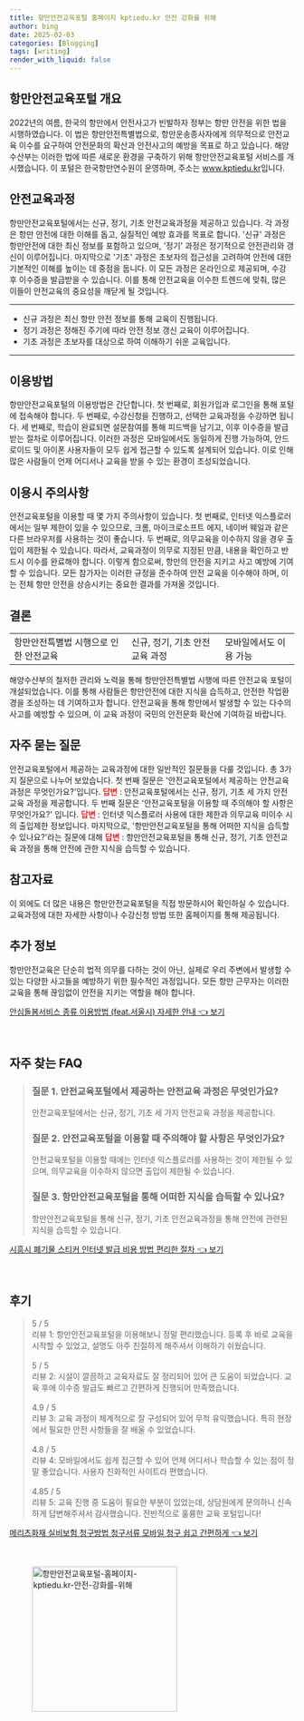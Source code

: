 ```yaml
---
title: 항만안전교육포털 홈페이지 kptiedu.kr 안전 강화를 위해
author: bing
date: 2025-02-03
categories: [Blogging]
tags: [writing]
render_with_liquid: false
---
```



<h2 id='항만안전교육포털 개요'>항만안전교육포털 개요</h2>

<p>2022년의 여름, 한국의 항만에서 안전사고가 빈발하자 정부는 항만 안전을 위한 법을 시행하였습니다. 이 법은 항만안전특별법으로, 항만운송종사자에게 의무적으로 안전교육 이수를 요구하여 안전문화의 확산과 안전사고의 예방을 목표로 하고 있습니다. 해양수산부는 이러한 법에 따른 새로운 환경을 구축하기 위해 항만안전교육포털 서비스를 개시했습니다. 이 포털은 한국항만연수원이 운영하며, 주소는 <a href="https://www.kptiedu.kr">www.kptiedu.kr</a>입니다.</p>

<h2 id='안전교육과정'>안전교육과정</h2>

<p>항만안전교육포털에서는 신규, 정기, 기초 안전교육과정을 제공하고 있습니다. 각 과정은 항만 안전에 대한 이해를 돕고, 실질적인 예방 효과를 목표로 합니다. '신규' 과정은 항만안전에 대한 최신 정보를 포함하고 있으며, '정기' 과정은 정기적으로 안전관리와 갱신이 이루어집니다. 마지막으로 '기초' 과정은 초보자의 접근성을 고려하여 안전에 대한 기본적인 이해를 높이는 데 중점을 둡니다. 이 모든 과정은 온라인으로 제공되며, 수강 후 이수증을 발급받을 수 있습니다. 이를 통해 안전교육을 이수한 트렌드에 맞춰, 많은 이들이 안전교육의 중요성을 깨닫게 될 것입니다.</p>

<hr />

<ul>
    <li>신규 과정은 최신 항만 안전 정보를 통해 교육이 진행됩니다.</li>
    <li>정기 과정은 정해진 주기에 따라 안전 정보 갱신 교육이 이루어집니다.</li>
    <li>기초 과정은 초보자를 대상으로 하여 이해하기 쉬운 교육입니다.</li>
</ul>

<hr />

<h2 id='이용방법'>이용방법</h2>

<p>항만안전교육포털의 이용방법은 간단합니다. 첫 번째로, 회원가입과 로그인을 통해 포털에 접속해야 합니다. 두 번째로, 수강신청을 진행하고, 선택한 교육과정을 수강하면 됩니다. 세 번째로, 학습이 완료되면 설문참여를 통해 피드백을 남기고, 이후 이수증을 발급받는 절차로 이루어집니다. 이러한 과정은 모바일에서도 동일하게 진행 가능하여, 안드로이드 및 아이폰 사용자들이 모두 쉽게 접근할 수 있도록 설계되어 있습니다. 이로 인해 많은 사람들이 언제 어디서나 교육을 받을 수 있는 환경이 조성되었습니다.</p>

<h2 id='이용시 주의사항'>이용시 주의사항</h2>

<p>안전교육포털을 이용할 때 몇 가지 주의사항이 있습니다. 첫 번째로, 인터넷 익스플로러에서는 일부 제한이 있을 수 있으므로, 크롬, 마이크로소프트 에지, 네이버 웨일과 같은 다른 브라우저를 사용하는 것이 좋습니다. 두 번째로, 의무교육을 이수하지 않을 경우 출입이 제한될 수 있습니다. 따라서, 교육과정이 의무로 지정된 만큼, 내용을 확인하고 반드시 이수를 완료해야 합니다. 이렇게 함으로써, 항만의 안전을 지키고 사고 예방에 기여할 수 있습니다. 모든 참가자는 이러한 규정을 준수하여 안전 교육을 이수해야 하며, 이는 전체 항만 안전을 상승시키는 중요한 결과를 가져올 것입니다.</p>

<h2 id='결론'>결론</h2>

<table>
    <tr>
        <td>항만안전특별법 시행으로 인한 안전교육</td>
        <td>신규, 정기, 기초 안전교육 과정</td>
        <td>모바일에서도 이용 가능</td>
    </tr>
</table>

<p>해양수산부의 철저한 관리와 노력을 통해 항만안전특별법 시행에 따른 안전교육 포털이 개설되었습니다. 이를 통해 사람들은 항만안전에 대한 지식을 습득하고, 안전한 작업환경을 조성하는 데 기여하고자 합니다. 안전교육을 통해 항만에서 발생할 수 있는 다수의 사고를 예방할 수 있으며, 이 교육 과정이 국민의 안전문화 확산에 기여하길 바랍니다.</p>

<h2 id='자주 묻는 질문'>자주 묻는 질문</h2>

<p>안전교육포털에서 제공하는 교육과정에 대한 일반적인 질문들을 다룰 것입니다. 총 3가지 질문으로 나누어 보았습니다. 첫 번째 질문은 '안전교육포털에서 제공하는 안전교육 과정은 무엇인가요?'입니다. <b><span style="color: #ee2323;">답변</span></b> : 안전교육포털에서는 신규, 정기, 기초 세 가지 안전교육 과정을 제공합니다. 두 번째 질문은 '안전교육포털을 이용할 때 주의해야 할 사항은 무엇인가요?' 입니다. <b><span style="color: #ee2323;">답변</span></b> : 인터넷 익스플로러 사용에 대한 제한과 의무교육 미이수 시의 출입제한 정보입니다. 마지막으로, '항만안전교육포털을 통해 어떠한 지식을 습득할 수 있나요?'라는 질문에 대해 <b><span style="color: #ee2323;">답변</span></b> : 항만안전교육포털을 통해 신규, 정기, 기초 안전교육 과정을 통해 안전에 관한 지식을 습득할 수 있습니다.</p>

<h2 id='참고자료'>참고자료</h2>

<p>이 외에도 더 많은 내용은 항만안전교육포털을 직접 방문하시어 확인하실 수 있습니다. 교육과정에 대한 자세한 사항이나 수강신청 방법 또한 홈페이지를 통해 제공됩니다.</p>

<h2 id='추가 정보'>추가 정보</h2>

<p>항만안전교육은 단순히 법적 의무를 다하는 것이 아닌, 실제로 우리 주변에서 발생할 수 있는 다양한 사고들을 예방하기 위한 필수적인 과정입니다. 모든 항만 근무자는 이러한 교육을 통해 끊임없이 안전을 지키는 역할을 해야 합니다.</p>


<p><a class="click-button" title="안심돌봄서비스 종류 이용방법 (feat.서울시) 자세한 안내" href="https://yellowplanner.github.io/posts/%EC%95%88%EC%8B%AC%EB%8F%8C%EB%B4%84%EC%84%9C%EB%B9%84%EC%8A%A4-%EC%A2%85%EB%A5%98-%EC%9D%B4%EC%9A%A9%EB%B0%A9%EB%B2%95-(feat.%EC%84%9C%EC%9A%B8%EC%8B%9C)-%EC%9E%90%EC%84%B8%ED%95%9C-%EC%95%88%EB%82%B4/" rel="dofollow">안심돌봄서비스 종류 이용방법 (feat.서울시) 자세한 안내 👈 보기</a></p><br>
<h2 id='자주_찾는_FAQ'>자주 찾는 FAQ</h2>
<div itemscope="" itemtype="https://schema.org/FAQPage"> 
<blockquote> 
<div itemscope="" itemprop="mainEntity" itemtype="https://schema.org/Question"> 
<h3 itemprop="name">질문 1. 안전교육포털에서 제공하는 안전교육 과정은 무엇인가요?</h3> 
<div itemscope="" itemprop="acceptedAnswer" itemtype="https://schema.org/Answer"> 
<span itemprop="text"> 
<p>안전교육포털에서는 신규, 정기, 기초 세 가지 안전교육 과정을 제공합니다.</p> 
</span> 
</div> 
</div> 
<div itemscope="" itemprop="mainEntity" itemtype="https://schema.org/Question"> 
<h3 itemprop="name">질문 2. 안전교육포털을 이용할 때 주의해야 할 사항은 무엇인가요?</h3> 
<div itemscope="" itemprop="acceptedAnswer" itemtype="https://schema.org/Answer"> 
<span itemprop="text"> 
<p>안전교육포털을 이용할 때에는 인터넷 익스플로러를 사용하는 것이 제한될 수 있으며, 의무교육을 이수하지 않으면 출입이 제한될 수 있습니다.</p> 
</span> 
</div> 
</div> 
<div itemscope="" itemprop="mainEntity" itemtype="https://schema.org/Question"> 
<h3 itemprop="name">질문 3. 항만안전교육포털을 통해 어떠한 지식을 습득할 수 있나요?</h3> 
<div itemscope="" itemprop="acceptedAnswer" itemtype="https://schema.org/Answer"> 
<span itemprop="text"> 
<p>항만안전교육포털을 통해 신규, 정기, 기초 안전교육과정을 통해 안전에 관련된 지식을 습득할 수 있습니다.</p> 
</span> 
</div> 
</div> 
</blockquote> 
</div>
<p><a class="click-button" title="시흥시 폐기물 스티커 인터넷 발급 비용 방법 편리한 절차" href="https://yellowplanner.github.io/posts/%EC%8B%9C%ED%9D%A5%EC%8B%9C-%ED%8F%90%EA%B8%B0%EB%AC%BC-%EC%8A%A4%ED%8B%B0%EC%BB%A4-%EC%9D%B8%ED%84%B0%EB%84%B7-%EB%B0%9C%EA%B8%89-%EB%B9%84%EC%9A%A9-%EB%B0%A9%EB%B2%95-%ED%8E%B8%EB%A6%AC%ED%95%9C-%EC%A0%88%EC%B0%A8/" rel="dofollow">시흥시 폐기물 스티커 인터넷 발급 비용 방법 편리한 절차 👈 보기</a></p><br>
<h2 id='후기'>후기</h2>
<div itemscope itemtype="https://schema.org/Product">
  <blockquote>
  <div itemprop="review" itemscope itemtype="https://schema.org/Review">
      <div itemprop="reviewRating" itemscope itemtype="https://schema.org/Rating"> <span itemprop="ratingValue">5</span> / <span itemprop="bestRating">5</span> </div>
      <span itemprop="reviewBody">리뷰 1: 항만안전교육포털을 이용해보니 정말 편리했습니다. 등록 후 바로 교육을 시작할 수 있었고, 설명도 아주 친절하게 해주셔서 이해하기 쉬웠습니다.</span>
  </div>
  <br>
  <div itemprop="review" itemscope itemtype="https://schema.org/Review">
      <div itemprop="reviewRating" itemscope itemtype="https://schema.org/Rating"> <span itemprop="ratingValue">5</span> / <span itemprop="bestRating">5</span> </div>
      <span itemprop="reviewBody">리뷰 2: 시설이 깔끔하고 교육자료도 잘 정리되어 있어 큰 도움이 되었습니다. 교육 후에 이수증 발급도 빠르고 간편하게 진행되어 만족했습니다.</span>
  </div>
  <br>
  <div itemprop="review" itemscope itemtype="https://schema.org/Review">
      <div itemprop="reviewRating" itemscope itemtype="https://schema.org/Rating"> <span itemprop="ratingValue">4.9</span> / <span itemprop="bestRating">5</span> </div>
      <span itemprop="reviewBody">리뷰 3: 교육 과정이 체계적으로 잘 구성되어 있어 무척 유익했습니다. 특히 현장에서 필요한 안전 사항들을 잘 배울 수 있었습니다.</span>
  </div>
  <br>
  <div itemprop="review" itemscope itemtype="https://schema.org/Review">
      <div itemprop="reviewRating" itemscope itemtype="https://schema.org/Rating"> <span itemprop="ratingValue">4.8</span> / <span itemprop="bestRating">5</span> </div>
      <span itemprop="reviewBody">리뷰 4: 모바일에서도 쉽게 접근할 수 있어 언제 어디서나 학습할 수 있는 점이 정말 좋았습니다. 사용자 친화적인 사이트라 편했습니다.</span>
  </div>
  <br>
  <div itemprop="review" itemscope itemtype="https://schema.org/Review">
      <div itemprop="reviewRating" itemscope itemtype="https://schema.org/Rating"> <span itemprop="ratingValue">4.85</span> / <span itemprop="bestRating">5</span> </div>
      <span itemprop="reviewBody">리뷰 5: 교육 진행 중 도움이 필요한 부분이 있었는데, 상담원에게 문의하니 신속하게 답변해주셔서 감사했습니다. 전반적으로 훌륭한 교육 포털입니다!</span>
  </div>
  </blockquote>
</div>
<p><a class="click-button" title="메리츠화재 실비보험 청구방법 청구서류 모바일 청구 쉽고 간편하게" href="https://yellowplanner.github.io/posts/%EB%A9%94%EB%A6%AC%EC%B8%A0%ED%99%94%EC%9E%AC-%EC%8B%A4%EB%B9%84%EB%B3%B4%ED%97%98-%EC%B2%AD%EA%B5%AC%EB%B0%A9%EB%B2%95-%EC%B2%AD%EA%B5%AC%EC%84%9C%EB%A5%98-%EB%AA%A8%EB%B0%94%EC%9D%BC-%EC%B2%AD%EA%B5%AC-%EC%89%BD%EA%B3%A0-%EA%B0%84%ED%8E%B8%ED%95%98%EA%B2%8C/" rel="dofollow">메리츠화재 실비보험 청구방법 청구서류 모바일 청구 쉽고 간편하게 👈 보기</a></p><br>
<figure class="image"><img src="https://yellowplanner.github.io/assets/img/thumbnail/항만안전교육포털-홈페이지-kptiedu.kr-안전-강화를-위해.webp" alt="항만안전교육포털-홈페이지-kptiedu.kr-안전-강화를-위해" width="256" height="256"></figure>